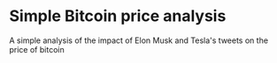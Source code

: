 # Simple Bitcoin price analysis

A simple analysis of the impact of Elon Musk and Tesla's tweets on the price of bitcoin
